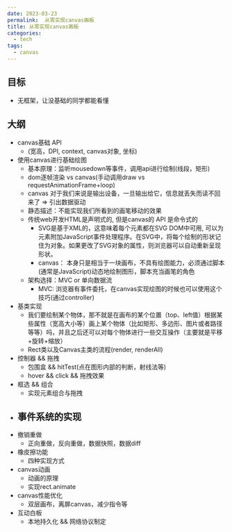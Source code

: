 ```yaml
---
date: 2023-03-23
permalink:  从零实现canvas画板
title: 从零实现canvas画板
categories: 
  - tech
tags:
  - canvas
---
```


## 目标

- 无框架，让没基础的同学都能看懂

## 大纲

- canvas基础 API
  - (宽高，DPI, context, canvas对象, 坐标)
- 使用canvas进行基础绘图
  - 基本原理：监听mousedown等事件，调用api进行绘制(线段，矩形)
  - dom逐帧渲染 vs canvas(手动调用draw vs requestAnimationFrame+loop)
  - canvas 对于我们来说是输出设备，一旦输出给它，信息就丢失而读不回来了 => 引出数据驱动
  - 静态描述：不能实现我们所看到的画笔移动的效果
  - 传统web开发HTML是声明式的, 但是canvas的 API 是命令式的
    - SVG是基于XML的，这意味着每个元素都在SVG DOM中可用, 可以为元素附加JavaScript事件处理程序。在SVG中，将每个绘制的形状记住为对象。如果更改了SVG对象的属性，则浏览器可以自动重新呈现形状。
    - canvas： 本身只是相当于一块画布，不具有绘图能力，必须通过脚本(通常是JavaScript)动态地绘制图形，脚本充当画笔的角色
  - 架构选择：MVC or 单向数据流
    - MVC: 浏览器有事件委托，在canvas实现绘图的时候也可以使用这个技巧(通过controller)
- 基类实现
  - 我们要绘制某个物体，那不就是在画布的某个位置（top、left值）根据某些属性（宽高大小等）画上某个物体（比如矩形、多边形、图片或者路径等等）吗，并且之后还可以对每个物体进行一些交互操作（主要就是平移+旋转+缩放）
  - Rect类以及Canvas主类的流程(render, renderAll)
- 控制器 && 拖拽
  - 包围盒 && hitTest(点在图形内部的判断，射线法等)
  - hover && click && 拖拽效果
- 框选 && 组合
  - 实现元素组合与拖拽
- 事件系统的实现
  - 
- 撤销重做
  - 正向重做，反向重做，数据快照，数据diff
- 橡皮擦功能
  - 四种实现方式
- canvas动画
  - 动画的原理
  - 实现rect.animate
- canvas性能优化
  - 双层画布，离屏canvas，减少指令等
- 互动白板
  - 本地持久化 && 网络协议制定
